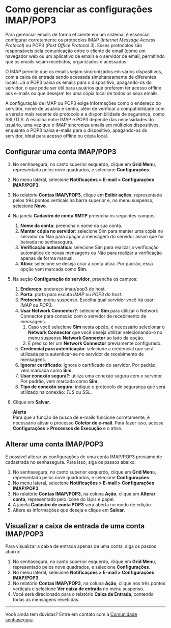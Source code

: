 # Como gerenciar as configurações IMAP/POP3

Para gerenciar emails de forma eficiente em um sistema, é essencial configurar corretamente os protocolos IMAP (*Internet Message Access Protocol*) ou POP3 (*Post Office Protocol 3*). Esses protocolos são responsáveis pela comunicação entre o cliente de email (como um navegador web ou um aplicativo de email) e o servidor de email, permitindo que os emails sejam recebidos, organizados e acessados.

O IMAP permite que os emails sejam sincronizados em vários dispositivos, com a caixa de entrada sendo acessada simultaneamente de diferentes locais. Já o POP3 baixa os emails para o dispositivo, apagando-os do servidor, o que pode ser útil para usuários que preferem ter acesso offline aos e-mails ou que desejam ter uma cópia local de todos os seus emails.

A configuração de IMAP ou POP3 exige informações como o endereço do servidor, nome de usuário e senha, além de verificar a compatibilidade com a versão mais recente do protocolo e a disponibilidade de segurança, como SSL/TLS. A escolha entre IMAP e POP3 depende das necessidades do usuário, uma vez que o IMAP sincroniza emails em múltiplos dispositivos, enquanto o POP3 baixa e-mails para o dispositivo, apagando-os do servidor, ideal para acesso offline ou cópia local.

## Configurar uma conta IMAP/POP3

1. No senhasegura, no canto superior esquerdo, clique em **Grid Men**u, representado pelos nove quadrados, e selecione **Configurações**.  
2. No menu lateral, selecione **Notificações \> E-mail \> Configurações IMAP/POP3**.  
3. No relatório **Contas IMAP/POP3**, clique em **Exibir ações**, representado pelos três pontos verticais na barra superior e, no menu suspenso, selecione **Novo**.  
4. Na janela **Cadastro de conta SMTP** preencha os seguintes campos:  
   1. **Nome da conta**: preencha o nome da sua conta.  
   2. **Manter cópia no servidor**: selecione Sim para manter uma cópia no servidor ou Não para apagar a mensagem do servidor assim que for baixada no senhasegura.  
   3. **Verificação automática**: selecione Sim para realizar a verificação automática de novas mensagens ou Não para realizar a verificação apenas de forma manual.  
   4. **Ativo**: selecione se deseja criar a conta ativa. Por padrão, essa opção vem marcada como **Sim**.  
5. Na seção **Configuração do servidor**, preencha os campos:  
   1. **Endereço**: endereço imap/pop3 do host.  
   2. **Porta**: porta para escuta *IMAP* ou *POP3 do host*.  
   3. **Protocolo**: menu suspenso. Escolha qual servidor você irá usar: *IMAP* ou *POP3*.  
   4. **Usar Network Connector?**: selecione **Sim** para utilizar o Network Connector para conexão com o servidor de recebimento de mensagens.  
      1. Caso você selecione **Sim** nesta opção, é necessário selecionar o **Network Connector** que você deseja utilizar selecionando-o no menu suspenso **Network Connector** ao lado da opção.  
      2. É preciso ter um **Network Connector** previamente configurado.  
   5. **Credencial para autenticação**: selecione a credencial que será utilizada para autenticar-se no servidor de recebimento de mensagens.  
   6. **Ignorar certificado**: ignora o certificado do servidor. Por padrão, vem marcada como **Sim**.  
   7. **Usar conexão segura?**: utiliza uma conexão segura com o servidor. Por padrão, vem marcada como **Sim**.  
   8. **Tipo de conexão segura**: indique o protocolo de segurança que será utilizado na conexão: *TLS* ou *SSL*.  
6. Clique em **Salvar**.  
     
   **Alerta**  
   Para que a função de busca de e-mails funcione corretamente, é necessário ativar o processo **Coletor de e-mail**. Para fazer isso, acesse **Configurações \> Processos de Execução** e o ative.

## Alterar uma conta IMAP/POP3

É possível alterar as configurações de uma conta IMAP/POP3 previamente cadastrada no senhasegura. Para isso, siga os passos abaixo:

1. No senhasegura, no canto superior esquerdo, clique em **Grid Men**u, representado pelos nove quadrados, e selecione **Configurações**.  
2. No menu lateral, selecione **Notificações \> E-mail \> Configurações IMAP/POP3**.  
3. No relatório **Contas IMAP/POP3**, na coluna **Ação**, clique em **Alterar conta**, representado pelo ícone do lápis e papel.  
4. A janela **Cadastro de conta POP3** será aberta no modo de edição.  
5. Altere as informações que deseja e clique em **Salvar**.

## Visualizar a caixa de entrada de uma conta IMAP/POP3

Para visualizar a caixa de entrada apenas de uma conta, siga os passos abaixo:

1. No senhasegura, no canto superior esquerdo, clique em **Grid Men**u, representado pelos nove quadrados, e selecione **Configurações**.  
2. No menu lateral, selecione **Notificações \> E-mail \> Configurações IMAP/POP3**.  
3. No relatório **Contas IMAP/POP3**, na coluna **Ação**, clique nos três pontos verticais e selecione **Ver caixa de entrada** no menu suspenso.  
4. Você será direcionado para o relatório **Caixa de Entrada**, contendo todas as mensagens recebidas.

***

Você ainda tem dúvidas? Entre em contato com a [Comunidade senhasegura](https://community.senhasegura.io/).